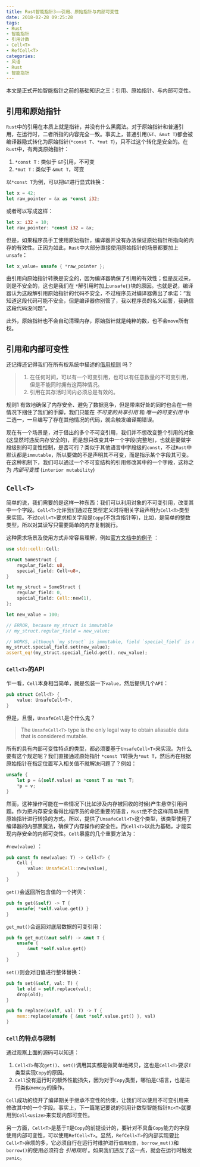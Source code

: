 ```yaml
---
title: Rust智能指针3——引用、原始指针与内部可变性
date: 2018-02-28 09:25:28
tags:
- Rust
- 智能指针
- 引用计数
- Cell<T>
- RefCell<T>
categories:
- 风语
- Rust
- 智能指针
---
```


本文是正式开始智能指针之前的基础知识之三：引用、原始指针、与内部可变性。

## 引用和原始指针

`Rust`中的引用在本质上就是指针，并没有什么黑魔法。对于原始指针和普通引用，在运行时，二者所指的内容完全一致。事实上，普通引用(`&T`、`&mut T`)都会被编译器隐式转化为原始指针(`*const T`、`*mut T`)，只不过这个转化是安全的。在`Rust`中，有两类原始指针：
1. `*const T` : 类似于 `&T`引用，不可变
2. `*mut T`   : 类似于 `&mut T`，可变

以`*const T`为例，可以把`&T`进行显式转换：
```Rust
let x = 42;
let raw_pointer = &x as *const i32;
```
或者可以写成这样：
```Rust
let x: i32 = 10;
let raw_pointer: *const i32 = &x;
```

但是，如果程序员手工使用原始指针，编译器并没有办法保证原始指针所指向的内存的有效性。正因为如此，`Rust`中大部分直接使用原始指针的场景都要加上`unsafe`： <!--more-->
```Rust
let x_value= unsafe { *raw_pointer };
```
由引用向原始指针转换是安全的，因为编译器确保了引用的有效性；但是反过来，则是不安全的，这也是我们在 `*`解引用时加上`unsafe{}`块的原因。也就是说，编译器认为这段解引用原始指针的代码不安全，不过程序员对编译器做出了承诺：“我知道这段代码可能不安全，但是编译器你别管了，我以程序员的名义起誓，我确信这段代码没问题”。

此外，原始指针也不会自动清理内存，原始指针就是纯粹的数，也不会`move`所有权。

## 引用和内部可变性

还记得还记得我们在所有权系统中描述的[借用规则](http://www.itminus.com/blog/2017/12/29/WindWhisper/Rust/%E6%89%80%E6%9C%89%E6%9D%83%E7%B3%BB%E7%BB%9F/%E6%89%80%E6%9C%89%E6%9D%83%E7%B3%BB%E7%BB%9F1%E2%80%94%E2%80%94%E4%B8%96%E7%95%8C%E8%A7%82/) 吗？

> 1. 在任何时间，可以有一个可变引用，也可以有任意数量的不可变引用，但是不能同时拥有这两种情况。
> 2. 引用在其存活时间内必须总是有效的。

规则1 有效地确保了内存安全、避免了数据竞争，但是带来好处的同时也会在一些情况下捆住了我们的手脚，我们只能在 *不可变的共享引用* 和 *唯一的可变引用* 中二选一，一旦编写了存在其他情况的代码，就会触发编译期错误。

现在有一个场景是，对于借出的多个不可变引用，我们并不想改变整个引用的对象(这显然时违反内存安全的)，而是想只改变其中一个字段(完整地)，也就是要做字段级别的可变性控制，是否可行？类似于其他语言中字段级的`const`，不过`Rust`中默认都是`immutable`，所以要做的不是声明其不可变，而是指示某个字段其可变。在这种机制下，我们可以通过一个不可变结构的引用修改其中的一个字段，这称之为 *内部可变性* (`interior mutability`)

## `Cell<T>`

简单的说，我们需要的是这样一种东西：我们可以利用对象的不可变引用，改变其中一个字段。`Cell<T>`允许我们通过在类型定义时将相关字段声明为`Cell<T>`类型来实现。不过`Cell<T>`要求相关字段是`Copy`(不包含指针等)，比如，是简单的整数类型，所以对其读写只需要简单的内存复制就行。

这种需求场景及使用方式非常容易理解，例如[官方文档中的例子](https://doc.rust-lang.org/std/cell/struct.Cell.html) ：
```Rust
use std::cell::Cell;

struct SomeStruct {
    regular_field: u8,
    special_field: Cell<u8>,
}

let my_struct = SomeStruct {
    regular_field: 0,
    special_field: Cell::new(1),
};

let new_value = 100;

// ERROR, because my_struct is immutable
// my_struct.regular_field = new_value;

// WORKS, although `my_struct` is immutable, field `special_field` is mutable because it is Cell
my_struct.special_field.set(new_value);
assert_eq!(my_struct.special_field.get(), new_value);
```

### `Cell<T>`的API

乍一看，`Cell`本身相当简单，就是包装一下`value`，然后提供几个`API`：
```Rust
pub struct Cell<T> {
    value: UnsafeCell<T>,
}
```
但是，且慢，`UnsafeCell`是个什么鬼？
> The `UnsafeCell<T>` type is the only legal way to obtain aliasable data that is considered mutable. 

所有的具有内部可变性特点的类型，都必须要基于`UnsafeCell<T>`来实现。为什么要有这个规定呢？我们直接通过原始指针 `*const T`转换为`*mut T`，然后再在根据原始指针在指定位置写入相关值不就解决问题了？例如：
```Rust
unsafe {
    let p = &(self.value) as *const T as *mut T;
    *p = v;
}
```
然而，这种操作可能在一些情况下(比如涉及内存被回收的时候)产生悬空引用问题。作为把内存安全看得比程序员的命还重要的语言，`Rust`绝不会这样简单采用原始指针进行转换的方式。所以，提供了`UnsafeCell<T>`这个类型，该类型使用了编译器的内部黑魔法，确保了内存操作的安全性。而`Cell<T>`以此为基础，才能实现内存安全的内部可变性。`Cell`暴露的几个重要方法为：

`#new(value)` ： 
```Rust
pub const fn new(value: T) -> Cell<T> {
    Cell {
        value: UnsafeCell::new(value),
    }
}
```

`get()`会返回所包含值的一个拷贝：
``` Rust
pub fn get(&self) -> T {
    unsafe{ *self.value.get() }
}
```
`get_mut()`会返回对底层数据的可变引用：
```Rust
pub fn get_mut(&mut self) -> &mut T {
    unsafe {
        &mut *self.value.get()
    }
}
```
`set()`则会对旧值进行整体替换：
```Rust
pub fn set(&self, val: T) {
    let old = self.replace(val);
    drop(old);
}

pub fn replace(&self, val: T) -> T {
    mem::replace(unsafe { &mut *self.value.get() }, val)
}
```

### `Cell`的特点与限制

通过观察上面的源码可以知道：
1. `Cell<T>`每次`get()`、`set()`调用其实都是做简单地拷贝，这也是`Cell<T>`要求`T`类型实现`Copy`的原因。
2. `Cell`没有运行时的额外性能损失，因为对于`Copy`类型，哪怕是`C`语言，也是进行类似`memcpy`的操作。

`Cell`成功的绕开了编译期关于继承不变性的约束，让我们可以使用不可变引用来修改其中的一个字段。事实上，下一篇笔记要说的引用计数型智能指针`Rc<T>`就要用到`Cell<usize>`来实现内部可变性。

另一方面，`Cell<T>`是基于`T`是`Copy`的前提设计的，要针对不具备`Copy`能力的字段使用内部可变性，可以使用`RefCell<T>`。显然，`RefCell<T>`的内部实现要比`Cell<T>`麻烦的多，它必须自行在运行时维护进行`借用检查`，`borrow_mut()`和`borrow()`的使用必须符合 *引用规则* 。如果我们违反了这一点，就会在运行时触发`panic`。

